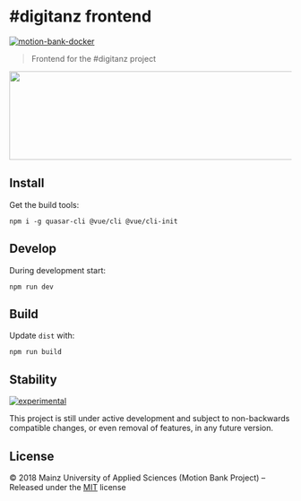 # #digitanz frontend

[![motion-bank-docker](https://circleci.com/gh/motion-bank-docker/digitanz.svg?style=svg)](https://circleci.com/gh/motion-bank-docker/digitanz)

> Frontend for the #digitanz project

<p align="center"><a href="https://xkcd.com/851_make_it_better/" target="_blank" title="Oh yeah, click to make it better!"><img width="573" height="158" src="https://imgs.xkcd.com/comics/na.png" /></a></p>

## Install

Get the build tools:

```shell
npm i -g quasar-cli @vue/cli @vue/cli-init
```

## Develop

During development start:

```shell
npm run dev
```

## Build

Update `dist` with:

```shell
npm run build
```

## Stability

[![experimental](http://badges.github.io/stability-badges/dist/experimental.svg)](http://github.com/badges/stability-badges)

This project is still under active development and subject to non-backwards compatible changes, or even removal of features, in any future version.


## License

:copyright: 2018 Mainz University of Applied Sciences (Motion Bank Project) –
Released under the [MIT](https://gitlab.rlp.net/motionbank/digitanz/frontend/blob/master/LICENSE) license
